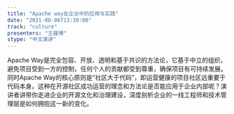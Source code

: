 ```yaml
---
title: "Apache way在企业中的应用与实践"
date: "2021-08-06T13:30:00" 
track: "culture"
presenters: "王蕴博"
stype: "中文演讲"
---
```

Apache Way是完全包容、开放、透明和基于共识的方法论，它基于中立的组织，避免项目受到一方的控制，任何个人的贡献都受到尊重，确保项目有可持续发展。同时Apache Way的核心原则是“社区大于代码”，即运营健康的项目社区远重要于代码本身。这种在开源社区成功运营的理念和方法论是否能应用于企业内部呢？演讲者讲带你走进企业的开源文化和治理建设，深度剖析企业的一线工程师和技术管理层是如何拥抱这一新的变化。